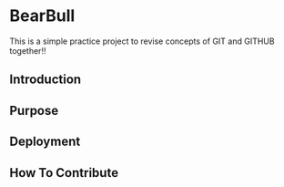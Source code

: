 # BearBull

This is a simple practice project to revise concepts of GIT and GITHUB together!!

## Introduction

## Purpose

## Deployment

## How To Contribute
